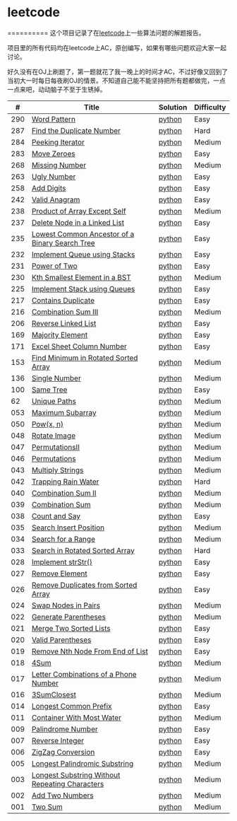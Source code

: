 # leetcode
==========
这个项目记录了在[leetcode](https://oj.leetcode.com)上一些算法问题的解题报告。

项目里的所有代码均在leetcode上AC，原创编写，如果有哪些问题欢迎大家一起讨论。

好久没有在OJ上刷题了，第一题就花了我一晚上的时间才AC，不过好像又回到了当初大一时每日每夜刷OJ的情景。不知道自己能不能坚持把所有题都做完，一点一点来吧，动动脑子不至于生锈掉。

| # | Title | Solution | Difficulty |
|---| ----- | -------- | ---------- |
|290|[Word Pattern](https://leetcode.com/problems/word-pattern/)|[python](./algorithms/WordPattern/WordPattern.md)|Easy|
|287|[Find the Duplicate Number](https://leetcode.com/problems/find-the-duplicate-number/)|[python](./algorithms/FindtheDuplicateNumber/FindtheDuplicateNumber.md)|Hard|
|284|[Peeking Iterator](https://leetcode.com/problems/peeking-iterator/)|[python](./algorithms/PeekingIterator/PeekingIterator.md)|Medium|
|283|[Move Zeroes](https://leetcode.com/problems/move-zeroes/)|[python](./algorithms/MoveZeroes/MoveZeroes.md)|Easy|
|268|[Missing Number](https://leetcode.com/problems/missing-number/)|[python](./algorithms/MissingNumber/MissingNumber.md)|Medium|
|263|[Ugly Number](https://leetcode.com/problems/ugly-number/)|[python](./algorithms/UglyNumber/UglyNumber.md)|Easy|
|258|[Add Digits](https://leetcode.com/problems/add-digits/)|[python](./algorithms/AddDigits/AddDigits.md)|Easy|
|242|[Valid Anagram](https://leetcode.com/problems/valid-anagram/)|[python](./algorithms/ValidAnagram/ValidAnagram.md)|Easy|
|238|[Product of Array Except Self](https://leetcode.com/problems/product-of-array-except-self/)|[python](./algorithms/ProductofArrayExceptSelf/ProductofArrayExceptSelf.md)|Medium|
|237|[Delete Node in a Linked List](https://leetcode.com/problems/delete-node-in-a-linked-list/)|[python](./algorithms/DeleteNodeinaLinkedList/DeleteNodeinaLinkedList.md)|Easy|
|235|[Lowest Common Ancestor of a Binary Search Tree](https://leetcode.com/problems/lowest-common-ancestor-of-a-binary-search-tree/)|[python](./algorithms/LowestCommonAncestorofaBinarySearchTree/LowestCommonAncestorofaBinarySearchTree.md)|Easy|
|232|[Implement Queue using Stacks](https://leetcode.com/problems/implement-queue-using-stacks/)|[python](./algorithms/ImplementQueueusingStacks/ImplementQueueusingStacks.md)|Easy|
|231|[Power of Two](https://leetcode.com/problems/power-of-two/)|[python](./algorithms/PowerofTwo/PowerofTwo.md)|Easy|
|230|[Kth Smallest Element in a BST](https://leetcode.com/problems/kth-smallest-element-in-a-bst/)|[python](./algorithms/KthSmallestElementinaBST/KthSmallestElementinaBST.md)|Medium|
|225|[Implement Stack using Queues](https://leetcode.com/problems/implement-stack-using-queues/)|[python](./algorithms/ImplementStackusingQueues/ImplementStackusingQueues.md)|Easy|
|217|[Contains Duplicate](https://leetcode.com/problems/contains-duplicate/)|[python](./algorithms/ContainsDuplicate/ContainsDuplicate.md)|Easy|
|216|[Combination Sum III](https://leetcode.com/problems/combination-sum-iii/)|[python](./algorithms/CombinationSumIII/CombinationSumIII.md)|Medium|
|206|[Reverse Linked List](https://leetcode.com/problems/reverse-linked-list/)|[python](./algorithms/ReverseLinkedList/ReverseLinkedList.md)|Easy|
|169|[Majority Element](https://leetcode.com/problems/majority-element/)|[python](./algorithms/MajorityElement/MajorityElement.md)|Easy|
|171|[Excel Sheet Column Number](https://leetcode.com/problems/excel-sheet-column-number/)|[python](./algorithms/ExcelSheetColumnNumber/ExcelSheetColumnNumber.md)|Easy|
|153|[Find Minimum in Rotated Sorted Array](https://leetcode.com/problems/find-minimum-in-rotated-sorted-array/)|[python](./algorithms/FindMinimuminRotatedSortedArray/FindMinimuminRotatedSortedArray.md)|Medium|
|136|[Single Number](https://leetcode.com/problems/single-number/)|[python](./algorithms/SingleNumber/SingleNumber.md)|Medium|
|100|[Same Tree](https://leetcode.com/problems/same-tree/)|[python](./algorithms/SameTree/SameTree.md)|Easy|
|62|[Unique Paths](https://leetcode.com/problems/unique-paths/)|[python](./algorithms/UniquePaths/UniquePaths.md)|Medium|
|053|[Maximum Subarray](https://leetcode.com/problems/maximum-subarray/)|[python](./algorithms/MaximumSubarray/MaximumSubarray.md)|Medium|
|050|[Pow(x, n)](https://leetcode.com/problems/powx-n/)|[python](./algorithms/Powxn/Powxn.md)|Medium|
|048|[Rotate Image](https://leetcode.com/problems/rotate-image/)|[python](./algorithms/RotateImage/RotateImage.md)|Medium|
|047|[PermutationsII](https://leetcode.com/problems/permutations-ii/)|[python](./algorithms/PermutationsII/PermutationsII.md)|Medium|
|046|[Permutations](https://leetcode.com/problems/permutations/)|[python](./algorithms/Permutations/Permutations.md)|Medium|
|043|[Multiply Strings](https://leetcode.com/problems/multiply-strings/)|[python](./algorithms/MultiplyStrings/MultiplyStrings.md)|Medium|
|042|[Trapping Rain Water](https://leetcode.com/problems/trapping-rain-water/)|[python](./algorithms/TrappingRainWater/TrappingRainWater.md)|Hard|
|040|[Combination Sum II](https://leetcode.com/problems/combination-sum-ii/)|[python](./algorithms/CombinationSumII/CombinationSumII.md)|Medium|
|039|[Combination Sum](https://leetcode.com/problems/combination-sum/)|[python](./algorithms/CombinationSum/CombinationSum.md)|Medium|
|038|[Count and Say](https://leetcode.com/problems/count-and-say/)|[python](./algorithms/CountandSay/CountandSay.md)|Easy|
|035|[Search Insert Position](https://leetcode.com/problems/search-insert-position/)|[python](./algorithms/SearchInsertPosition/SearchInsertPosition.md)|Medium|
|034|[Search for a Range](https://leetcode.com/problems/search-for-a-range/)|[python](./algorithms/SearchforaRange/SearchforaRange.md)|Medium|
|033|[Search in Rotated Sorted Array](https://leetcode.com/problems/search-in-rotated-sorted-array/)|[python](./algorithms/SearchinRotatedSortedArray/SearchinRotatedSortedArray.md)|Hard|
|028|[Implement strStr()](https://leetcode.com/problems/implement-strstr/)|[python](./algorithms/ImplementStr/ImplementStr.md)|Easy|
|027|[Remove Element](https://leetcode.com/problems/remove-element/)|[python](./algorithms/RemoveElement/RemoveElement.md)|Easy|
|026|[Remove Duplicates from Sorted Array](https://leetcode.com/problems/remove-duplicates-from-sorted-array/)|[python](./algorithms/RemoveDuplicatesfromSortedArray/RemoveDuplicatesfromSortedArray.md)|Easy|
|024|[Swap Nodes in Pairs](https://leetcode.com/problems/swap-nodes-in-pairs/)|[python](./algorithms/SwapNodesinPairs/SwapNodesinPairs.md)|Medium|
|022|[Generate Parentheses](https://leetcode.com/problems/generate-parentheses/)|[python](./algorithms/GenerateParentheses/GenerateParentheses.md)|Medium|
|021|[Merge Two Sorted Lists](https://leetcode.com/problems/merge-two-sorted-lists/)|[python](./algorithms/MergeTwoSortedLists/MergeTwoSortedLists.md)|Easy|
|020|[Valid Parentheses](https://leetcode.com/problems/valid-parentheses/)|[python](./algorithms/ValidParentheses/ValidParentheses.md)|Easy|
|019|[Remove Nth Node From End of List](https://leetcode.com/problems/remove-nth-node-from-end-of-list/)|[python](./algorithms/RemoveNthNodeFromEndofList/RemoveNthNodeFromEndofList.md)|Easy|
|018|[4Sum](https://leetcode.com/problems/4Sum/)|[python](./algorithms/4Sum/4Sum.md)|Medium|
|017|[Letter Combinations of a Phone Number](https://leetcode.com/problems/letter-combinations-of-a-phone-number/)|[python](./algorithms/LetterCombinationsofaPhoneNumber/LetterCombinationsofaPhoneNumber.md)|Medium|
|016|[3SumClosest](https://leetcode.com/problems/3sum-closest/)|[python](./algorithms/3SumClosest/3SumClosest.md)|Medium|
|014|[Longest Common Prefix](https://leetcode.com/problems/longest-common-prefix/)|[python](./algorithms/LongestCommonPrefix/LongestCommonPrefix.md)|Easy|
|011|[Container With Most Water](https://leetcode.com/problems/container-with-most-water/)|[python](./algorithms/ContainerWithMostWater/ContainerWithMostWater.md)|Medium|
|009|[Palindrome Number](https://leetcode.com/problems/palindrome-number/)|[python](./algorithms/PalindromeNumber/PalindromeNumber.md)|Easy|
|007|[Reverse Integer](https://leetcode.com/problems/reverse-integer/)|[python](./algorithms/ReverseInteger/ReverseInteger.md)|Easy|
|006|[ZigZag Conversion](https://leetcode.com/problems/zigzag-conversion/)|[python](./algorithms/ZigZagConversion/ZigZagConversion.md)|Easy|
|005|[Longest Palindromic Substring](https://leetcode.com/problems/longest-palindromic-substring/)|[python](./algorithms/LongestPalindromicSubstring/LongestPalindromicSubstring.md)|Medium|
|003|[Longest Substring Without Repeating Characters](https://leetcode.com/problems/longest-substring-without-repeating-characters/)|[python](./algorithms/LongestSubstringWithoutRepeatingCharacters/LongestSubstringWithoutRepeatingCharacters.md)|Medium|
|002|[Add Two Numbers](https://leetcode.com/problems/add-two-numbers/)|[python](./algorithms/AddTwoNumbers/AddTwoNumbers.md)|Medium|
|001|[Two Sum](https://oj.leetcode.com/problems/two-sum/)|[python](./algorithms/TwoSum/TwoSum.md)|Medium|
